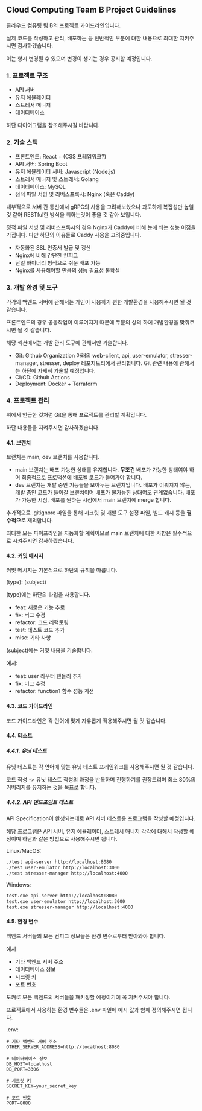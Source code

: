 ## Cloud Computing Team B Project Guidelines
클라우드 컴퓨팅 팀 B의 프로젝트 가이드라인입니다.

실제 코드를 작성하고 관리, 배포하는 등 전반적인 부분에 대한 내용으로 최대한 지켜주시면 감사하겠습니다.

이는 항시 변경될 수 있으며 변경이 생기는 경우 공지할 예정입니다.

### 1. 프로젝트 구조
- API 서버
- 유저 에뮬레이터
- 스트레서 매니저
- 데이터베이스

하단 다이어그램을 참조해주시길 바랍니다.

### 2. 기술 스택
- 프론트엔드: React + (CSS 프레임워크?)
- API 서버: Spring Boot
- 유저 에뮬레이터 서버: Javascript (Node.js)
- 스트레서 매니저 및 스트레서: Golang
- 데이터베이스: MySQL
- 정적 파일 서빙 및 리버스프록시: Nginx (혹은 Caddy)

내부적으로 서버 간 통신에서 gRPC의 사용을 고려해보았으나 과도하게 복잡성만 높일 것 같아 RESTful한 방식을 취하는것이 좋을 것 같아 보입니다.

정적 파일 서빙 및 리버스프록시의 경우 Nginx가 Caddy에 비해 눈에 띄는 성능 이점을 가집니다. 다만 하단의 이유들로 Caddy 사용을 고려중입니다.
- 자동화된 SSL 인증서 발급 및 갱신
- Nginx에 비해 간단한 컨피그
- 단일 바이너리 형식으로 쉬운 배포 가능
- Nginx를 사용해야할 만큼의 성능 필요성 불확실

### 3. 개발 환경 및 도구
각각의 백엔드 서버에 관해서는 개인이 사용하기 편한 개발환경을 사용해주시면 될 것 같습니다.

프론트엔드의 경우 공동작업이 이루어지기 때문에 두분의 상의 하에 개발환경을 맞춰주시면 될 것 같습니다.

해당 섹션에서는 개발 관리 도구에 관해서만 기술합니다.

- Git: Github Organization 아래의 web-client, api, user-emulator, stresser-manager, stresser, deploy 레포지토리에서 관리합니다. Git 관련 내용에 관해서는 하단에 자세히 기술할 예정입니다.
- CI/CD: Github Actions
- Deployment: Docker + Terraform

### 4. 프로젝트 관리
위에서 언급한 것처럼 Git을 통해 프로젝트를 관리할 계획입니다. 

하단 내용들을 지켜주시면 감사하겠습니다.

#### 4.1. 브랜치
브랜치는 main, dev 브랜치를 사용합니다.

- main 브랜치는 배포 가능한 상태를 유지합니다. **무조건** 배포가 가능한 상태여야 하며 최종적으로 프로덕션에 배포될 코드가 들어가야 합니다.
- dev 브랜치는 개발 중인 기능들을 모아두는 브랜치입니다. 배포가 이뤄지지 않는, 개발 중인 코드가 들어갈 브랜치이며 배포가 불가능한 상태여도 관계없습니다. 배포가 가능한 시점, 배포를 원하는 시점에서 main 브랜치에 merge 합니다.

추가적으로 .gitignore 파일을 통해 시크릿 및 개발 도구 설정 파일, 빌드 캐시 등을 **필수적으로** 제외합니다.

최대한 모든 파이프라인을 자동화할 계획이므로 main 브랜치에 대한 사항은 필수적으로 시켜주시면 감사하겠습니다.

#### 4.2. 커밋 메시지
커밋 메시지는 기본적으로 하단의 규칙을 따릅니다.

(type): (subject)

(type)에는 하단의 타입을 사용합니다.
- feat: 새로운 기능 추로
- fix: 버그 수정
- refactor: 코드 리팩토링
- test: 테스트 코드 추가
- misc: 기타 사항

(subject)에는 커밋 내용을 기술합니다.

예시:
- feat: user 라우터 핸들러 추가
- fix: 버그 수정
- refactor: function1 함수 성능 계선

#### 4.3. 코드 가이드라인
코드 가이드라인은 각 언어에 맞게 자유롭게 적용해주시면 될 것 같습니다. 

#### 4.4. 테스트
##### 4.4.1. 유닛 테스트
유닛 테스트는 각 언어에 맞는 유닛 테스트 프레임워크를 사용해주시면 될 것 같습니다.

코드 작성 -> 유닛 테스트 작성의 과정을 반복하며 진행하기를 권장드리며 최소 80%의 커버리지를 유지하는 것을 목표로 합니다.

##### 4.4.2. API 엔드포인트 테스트
API Specification이 완성되는데로 API 서버 테스트용 프로그램을 작성할 예정입니다.

해당 프로그램은 API 서버, 유저 에뮬레이터, 스트레서 매니저 각각에 대해서 작성할 예정이며 하단과 같은 방법으로 사용해주시면 됩니다.

Linux/MacOS:
```bash
./test api-server http://localhost:8080
./test user-emulator http://localhost:3000
./test stresser-manager http://localhost:4000
```

Windows:
```bash
test.exe api-server http://localhost:8080
test.exe user-emulator http://localhost:3000
test.exe stresser-manager http://localhost:4000
```

#### 4.5. 환경 변수
백엔드 서버들의 모든 컨피그 정보들은 환경 변수로부터 받아와야 합니다.

예시
- 기타 백엔드 서버 주소
- 데이터베이스 정보
- 시크릿 키
- 포트 번호

도커로 모든 백엔드의 서버들을 패키징할 예정이기에 꼭 지켜주셔야 합니다.

프로젝트에서 사용하는 환경 변수들은 .env 파일에 예시 값과 함께 정의해주시면 됩니다.

.env:
```
# 기타 백엔드 서버 주소
OTHER_SERVER_ADDRESS=http://localhost:8080

# 데이터베이스 정보
DB_HOST=localhost
DB_PORT=3306

# 시크릿 키
SECRET_KEY=your_secret_key

# 포트 번호
PORT=8080
```
